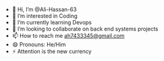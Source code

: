 - 👋 Hi, I’m @Ali-Hassan-63
- 👀 I’m interested in Coding
- 🌱 I’m currently learning Devops
- 💞️ I’m looking to collaborate on back end systems projects
- 📫 How to reach me ah7433345@gmail.com
- 😄 Pronouns: He/Him
- ⚡ Attention is the new currency

<!---
Ali-Hassan-63/Ali-Hassan-63 is a ✨ special ✨ repository because its `README.md` (this file) appears on your GitHub profile.
You can click the Preview link to take a look at your changes.
--->
